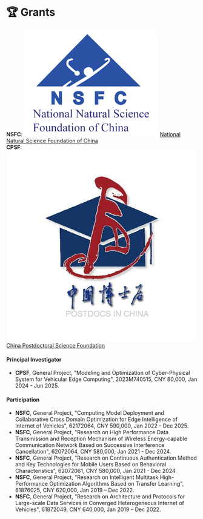 # 🏆 Grants

**NSFC**: <img src='images/grants_nsfc.png' alt="NSFC" hight="20"> <a href="https://www.nsfc.gov.cn" class="no-underline">National Natural Science Foundation of China</a>       
**CPSF**: <img src='images/grants_cpsf.jpeg' alt="CPSF" hight="20"> <a href="https://www.chinapostdoctor.org.cn/bshjjh" class="no-underline">China Postdoctoral Science Foundation</a>

#### Principal Investigator

- **CPSF**, General Project, "Modeling and Optimization of Cyber-Physical System for Vehicular Edge Computing", 2023M740515, CNY 80,000, Jan 2024 - Jun 2025.

#### Participation

- **NSFC**, General Project, "Computing Model Deployment and Collaborative Cross Domain Optimization for Edge Intelligence of Internet of Vehicles", 62172064, CNY 590,000, Jan 2022 - Dec 2025.
- **NSFC**, General Project, "Research on High Performance Data Transmission and Reception Mechanism of Wireless Energy-capable Communication Network Based on Successive Interference Cancellation", 62072064, CNY 580,000, Jan 2021 - Dec 2024.
- **NSFC**, General Project, "Research on Continuous Authentication Method and Key Technologies for Mobile Users Based on Behavioral Characteristics", 62072061, CNY 580,000, Jan 2021 - Dec 2024.
- **NSFC**, General Project, "Research on Intelligent Multitask High-Performance Optimization Algorithms Based on Transfer Learning", 61876025, CNY 620,000, Jan 2019 – Dec 2022.
- **NSFC**, General Project, "Research on Architecture and Protocols for Large-scale Data Services in Converged Heterogeneous Internet of Vehicles", 61872049, CNY 640,000, Jan 2019 – Dec 2022.